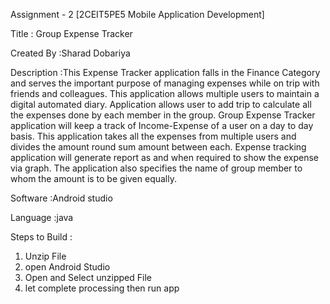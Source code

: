 Assignment - 2   [2CEIT5PE5  Mobile Application Development]

Title : Group Expense Tracker

Created By :Sharad Dobariya

Description :This Expense Tracker application falls in the Finance Category and serves the important purpose of managing expenses while on trip with friends and colleagues. This application allows multiple users to maintain a digital automated diary. Application allows user to add trip to calculate all the expenses done by each member in the group. Group Expense Tracker application will keep a track of Income-Expense of a user on a day to day basis. This application takes all the expenses from multiple users and divides the amount round sum amount between each. Expense tracking application will generate report as and when required to show the expense via graph. The application also specifies the name of group member to whom the amount is to be given equally.

Software :Android studio

Language :java

Steps to Build :
1) Unzip File
2) open Android Studio 
3) Open and Select unzipped File
4) let complete processing then run app

